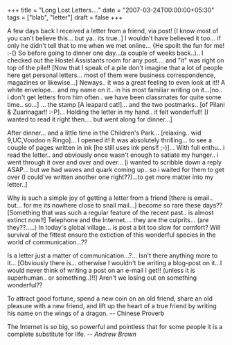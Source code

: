 +++
title = "Long Lost Letters...."
date = "2007-03-24T00:00:00+05:30"
tags = ["blab", "letter"]
draft = false
+++

A few days back I received a letter from a friend, via post! [I
know most of you can't believe this... but ya.. its true..] I
wouldn't have believed it too... if only he didn't tell that to me
when we met online... {He spoilt the fun for me! :-(} So before
going to dinner one day...(a couple of weeks back..).. I checked
out the Hostel Assistants room for any post.... and "it" was right
on top of the pile!! [Now that I speak of a pile don't imagine
that a lot of people here get personal letters... most of them
were business correspondence, magazines or likewise...]
Neways.. it was a great feeling to even look at it!! A white
envelope... and my name on it.. in his most familiar writing on
it...[no.. i don't get letters from him often.. we have been
classmates for quite some time.. so...] ... the stamp [A leapard
cat!]... and the two postmarks.. [of Pilani &amp;
Zuarinagar!! :-P]... Holding the letter in my hand.. it felt
wonderful!! [I wanted to read it right then.... but went along for
dinner...]

After dinner... and a little time in the Children's
Park... [relaxing.. wid 9,UC,Voodoo n Ringo]... I opened it! It
was absolutely thrilling... to see a couple of pages written in
ink [he still uses ink pens!! ;-)]... With full enthu.. i read the
letter.. and obviously once wasn't enough to satiate my hunger.. i
went through it over and over and over... [i wanted to scribble
down a reply ASAP... but we had waves and quark coming up.. so i
waited for them to get over (I could've written another one
right??)...to get more matter into my letter..]

Why is such a simple joy of getting a letter from a friend [there
is email.. but... for me its nowhere close to snail mail...]
become so rare these days?? [Something that was such a regular
feature of the recent past.. is almost extinct now!!] Telephone
and the Internet.... they are the culprits... (are they??.....) In
today's global village... is post a bit too slow for comfort? Will
survival of the fittest ensure the extiction of this wonderful
species in the world of communication...??

Is a letter just a matter of communication...?... Isn't there
anything more to it... [Obviously there is... otherwise I wouldn't
be writing a blog-post on it...I would never think of writing a
post on an e-mail I get!! (unless it is superhuman.. or
something..)!!] Aren't we losing out on something wonderful??

To attract good fortune, spend a new coin on an old friend, share
an old pleasure with a new friend, and lift up the heart of a true
friend by writing his name on the wings of a dragon.  -- Chinese
Proverb

The Internet is so big, so powerful and pointless that for some
people it is a complete substitute for life.  -- _Andrew Brown_
